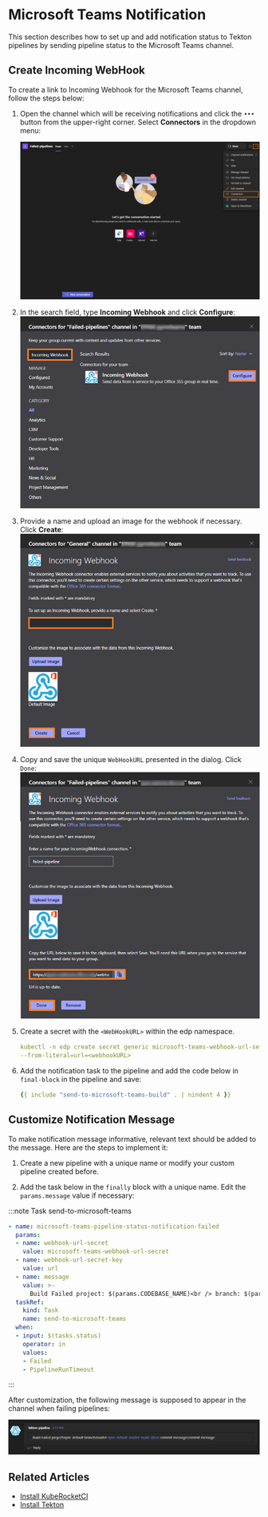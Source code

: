 # Microsoft Teams Notification

<head>
  <link rel="canonical" href="https://docs.kuberocketci.io/docs/operator-guide/ci/notification-msteams/" />
</head>

This section describes how to set up and add notification status to Tekton pipelines by sending pipeline status to the Microsoft Teams channel.

## Create Incoming WebHook

To create a link to Incoming Webhook for the Microsoft Teams channel, follow the steps below:

1. Open the channel which will be receiving notifications and click the `•••` button from the upper-right corner. Select **Connectors** in the dropdown menu:

    ![Menu](../../assets/operator-guide/ms-notification.png "Microsoft Teams menu")

2. In the search field, type **Incoming Webhook** and click **Configure**:
    ![Connectors](../../assets/operator-guide/ms-notification-con.png "Connectors")

3. Provide a name and upload an image for the webhook if necessary. Click **Create**:
    ![Connectors setup](../../assets/operator-guide/ms-notification-settings.png "Connectors setup")

4. Copy and save the unique `WebHookURL` presented in the dialog. Click `Done`:
    ![WebhookURL](../../assets/operator-guide/ms-notification-settings-done.png "WebHookURL")

5. Create a secret with the `<WebHookURL>` within the edp namespace.

    ```yaml
    kubectl -n edp create secret generic microsoft-teams-webhook-url-secret \
    --from-literal=url=<webhookURL>
    ```

6. Add the notification task to the pipeline and add the code below in `final-block` in the pipeline and save:

    ```yaml
    {{ include "send-to-microsoft-teams-build" . | nindent 4 }}
    ```

## Customize Notification Message

To make notification message informative, relevant text should be added to the message. Here are the steps to implement it:

1. Create a new pipeline with a unique name or modify your custom pipeline created before.

2. Add the task below in the `finally` block with a unique name. Edit the `params.message` value if necessary:

:::note Task send-to-microsoft-teams

  ```yaml
  - name: microsoft-teams-pipeline-status-notification-failed
    params:
    - name: webhook-url-secret
      value: microsoft-teams-webhook-url-secret
    - name: webhook-url-secret-key
      value: url
    - name: message
      value: >-
        Build Failed project: $(params.CODEBASE_NAME)<br /> branch: $(params.git-source-revision)<br /> pipeline: <a href=$(params.pipelineUrl)>$(context.pipelineRun.name)</a><br /> commit message: $(params.COMMIT_MESSAGE)
    taskRef:
      kind: Task
      name: send-to-microsoft-teams
    when:
    - input: $(tasks.status)
      operator: in
      values:
      - Failed
      - PipelineRunTimeout
  ```

:::

After customization, the following message is supposed to appear in the channel when failing pipelines:

  ![Notification example](../../assets/operator-guide/ms-notification-example.png "Notification example")

## Related Articles

* [Install KubeRocketCI](../install-kuberocketci.md)
* [Install Tekton](../install-tekton.md)
